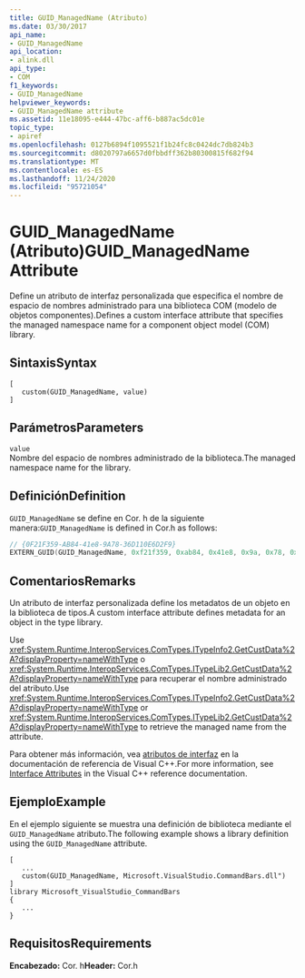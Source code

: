 ```yaml
---
title: GUID_ManagedName (Atributo)
ms.date: 03/30/2017
api_name:
- GUID_ManagedName
api_location:
- alink.dll
api_type:
- COM
f1_keywords:
- GUID_ManagedName
helpviewer_keywords:
- GUID_ManagedName attribute
ms.assetid: 11e18095-e444-47bc-aff6-b887ac5dc01e
topic_type:
- apiref
ms.openlocfilehash: 0127b6894f1095521f1b24fc8c0424dc7db824b3
ms.sourcegitcommit: d8020797a6657d0fbbdff362b80300815f682f94
ms.translationtype: MT
ms.contentlocale: es-ES
ms.lasthandoff: 11/24/2020
ms.locfileid: "95721054"
---
```

# <a name="guid_managedname-attribute"></a><span data-ttu-id="39949-102">GUID_ManagedName (Atributo)</span><span class="sxs-lookup"><span data-stu-id="39949-102">GUID_ManagedName Attribute</span></span>

<span data-ttu-id="39949-103">Define un atributo de interfaz personalizada que especifica el nombre de espacio de nombres administrado para una biblioteca COM (modelo de objetos componentes).</span><span class="sxs-lookup"><span data-stu-id="39949-103">Defines a custom interface attribute that specifies the managed namespace name for a component object model (COM) library.</span></span>  
  
## <a name="syntax"></a><span data-ttu-id="39949-104">Sintaxis</span><span class="sxs-lookup"><span data-stu-id="39949-104">Syntax</span></span>  
  
```idl
[  
   custom(GUID_ManagedName, value)  
]  
```  
  
## <a name="parameters"></a><span data-ttu-id="39949-105">Parámetros</span><span class="sxs-lookup"><span data-stu-id="39949-105">Parameters</span></span>  

 `value`  
 <span data-ttu-id="39949-106">Nombre del espacio de nombres administrado de la biblioteca.</span><span class="sxs-lookup"><span data-stu-id="39949-106">The managed namespace name for the library.</span></span>  
  
## <a name="definition"></a><span data-ttu-id="39949-107">Definición</span><span class="sxs-lookup"><span data-stu-id="39949-107">Definition</span></span>  

 <span data-ttu-id="39949-108">`GUID_ManagedName` se define en Cor. h de la siguiente manera:</span><span class="sxs-lookup"><span data-stu-id="39949-108">`GUID_ManagedName` is defined in Cor.h as follows:</span></span>  
  
```cpp
// {0F21F359-AB84-41e8-9A78-36D110E6D2F9}  
EXTERN_GUID(GUID_ManagedName, 0xf21f359, 0xab84, 0x41e8, 0x9a, 0x78, 0x36, 0xd1, 0x10, 0xe6, 0xd2, 0xf9);  
```  
  
## <a name="remarks"></a><span data-ttu-id="39949-109">Comentarios</span><span class="sxs-lookup"><span data-stu-id="39949-109">Remarks</span></span>  

 <span data-ttu-id="39949-110">Un atributo de interfaz personalizada define los metadatos de un objeto en la biblioteca de tipos.</span><span class="sxs-lookup"><span data-stu-id="39949-110">A custom interface attribute defines metadata for an object in the type library.</span></span>  
  
 <span data-ttu-id="39949-111">Use <xref:System.Runtime.InteropServices.ComTypes.ITypeInfo2.GetCustData%2A?displayProperty=nameWithType> o <xref:System.Runtime.InteropServices.ComTypes.ITypeLib2.GetCustData%2A?displayProperty=nameWithType> para recuperar el nombre administrado del atributo.</span><span class="sxs-lookup"><span data-stu-id="39949-111">Use <xref:System.Runtime.InteropServices.ComTypes.ITypeInfo2.GetCustData%2A?displayProperty=nameWithType> or <xref:System.Runtime.InteropServices.ComTypes.ITypeLib2.GetCustData%2A?displayProperty=nameWithType> to retrieve the managed name from the attribute.</span></span>  
  
 <span data-ttu-id="39949-112">Para obtener más información, vea [atributos de interfaz](/cpp/windows/attributes/interface-attributes) en la documentación de referencia de Visual C++.</span><span class="sxs-lookup"><span data-stu-id="39949-112">For more information, see [Interface Attributes](/cpp/windows/attributes/interface-attributes) in the Visual C++ reference documentation.</span></span>  
  
## <a name="example"></a><span data-ttu-id="39949-113">Ejemplo</span><span class="sxs-lookup"><span data-stu-id="39949-113">Example</span></span>  

 <span data-ttu-id="39949-114">En el ejemplo siguiente se muestra una definición de biblioteca mediante el `GUID_ManagedName` atributo.</span><span class="sxs-lookup"><span data-stu-id="39949-114">The following example shows a library definition using the `GUID_ManagedName` attribute.</span></span>  
  
```idl
[  
   ...  
   custom(GUID_ManagedName, Microsoft.VisualStudio.CommandBars.dll")  
]  
library Microsoft_VisualStudio_CommandBars  
{  
   ...  
}  
```  
  
## <a name="requirements"></a><span data-ttu-id="39949-115">Requisitos</span><span class="sxs-lookup"><span data-stu-id="39949-115">Requirements</span></span>  

 <span data-ttu-id="39949-116">**Encabezado:** Cor. h</span><span class="sxs-lookup"><span data-stu-id="39949-116">**Header:** Cor.h</span></span>
